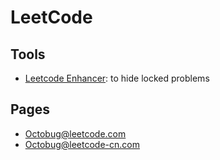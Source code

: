 # LeetCode

## Tools

[lc_enhancer]: https://chrome.google.com/webstore/detail/leetcode-enhancer/gcmncppaaebldbkgkcbojghpmpjkdlmp

* [Leetcode Enhancer][lc_enhancer]: to hide locked problems

## Pages

* [Octobug@leetcode.com](https://leetcode.com/Octobug/)
* [Octobug@leetcode-cn.com](https://leetcode-cn.com/u/octobug/)
